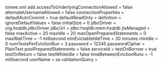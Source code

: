 tomee.xml add
<Resource id="smartHomeDataSource" type="javax.sql.DataSource">
    accessToUnderlyingConnectionAllowed = false
    alternateUsernameAllowed = false
    connectionProperties = 
    defaultAutoCommit = true
    defaultReadOnly = 
    definition = 
    ignoreDefaultValues = false
    initialSize = 0
    jdbcDriver = org.hsqldb.jdbcDriver
    jdbcUrl = jdbc:hsqldb:mem:hsqldb
    jtaManaged = false
    maxActive = 20
    maxIdle = 20
    maxOpenPreparedStatements = 0
    maxWaitTime = -1 millisecond
    minEvictableIdleTime = 30 minutes
    minIdle = 0
    numTestsPerEvictionRun = 3
    password = 12345
    passwordCipher = PlainText
    poolPreparedStatements = false
    serviceId = 
    testOnBorrow = true
    testOnReturn = false
    testWhileIdle = false
    timeBetweenEvictionRuns = -1 millisecond
    userName = sa
    validationQuery = 
</Resource>